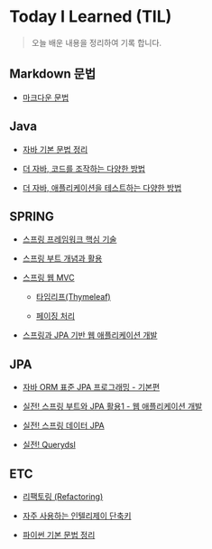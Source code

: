 # Today I Learned (TIL)

> 오늘 배운 내용을 정리하여 기록 합니다.

## Markdown 문법

* [마크다운 문법](https://github.com/kevinntech/TIL/tree/main/markdown-syntax "마크다운 문법")

## Java

* [자바 기본 문법 정리](https://github.com/kevinntech/TIL/tree/main/java/java-basic "자바 기본 문법 정리")

* [더 자바, 코드를 조작하는 다양한 방법](https://github.com/kevinntech/TIL/tree/main/java/the-java-code "더 자바, 코드를 조작하는 다양한 방법")

* [더 자바, 애플리케이션을 테스트하는 다양한 방법](https://github.com/kevinntech/TIL/tree/main/java/the-java-test "더 자바, 애플리케이션을 테스트하는 다양한 방법")

## SPRING

* [스프링 프레임워크 핵심 기술](https://github.com/kevinntech/TIL/tree/main/spring/spring-core "스프링 프레임워크 핵심 기술")

* [스프링 부트 개념과 활용](https://github.com/kevinntech/TIL/tree/main/spring/spring-boot "스프링 부트 개념과 활용")

* [스프링 웹 MVC](https://github.com/kevinntech/TIL/tree/main/spring/spring-mvc "스프링 웹 MVC")

  * [타임리프(Thymeleaf)](https://github.com/kevinntech/TIL/blob/main/thymeleaf/README.md "타임리프(Thymeleaf)")

  * [페이징 처리](https://github.com/kevinntech/TIL/blob/main/spring/spring-mvc/PAGING.md "페이징 처리")

* [스프링과 JPA 기반 웹 애플리케이션 개발](https://github.com/kevinntech/TIL/tree/main/spring/spring-jpa-webapp "스프링과 JPA 기반 웹 애플리케이션 개발")

## JPA

* [자바 ORM 표준 JPA 프로그래밍 - 기본편](https://github.com/kevinntech/TIL/tree/main/jpa/jpa-basic "자바 ORM 표준 JPA 프로그래밍 - 기본편")

* [실전! 스프링 부트와 JPA 활용1 - 웹 애플리케이션 개발](https://github.com/kevinntech/TIL/tree/main/jpa/jpa-use1 "실전! 스프링 부트와 JPA 활용1")

* [실전! 스프링 데이터 JPA](https://github.com/kevinntech/TIL/tree/main/jpa/spring-data-jpa "실전! 스프링 데이터 JPA")

* [실전! Querydsl](https://github.com/kevinntech/TIL/tree/main/jpa/querydsl "실전! Querydsl")

## ETC

* [리팩토링 (Refactoring)](https://github.com/kevinntech/TIL/tree/main/refactoring "리팩토링 (Refactoring)")

* [자주 사용하는 인텔리제이 단축키](https://github.com/kevinntech/TIL/tree/main/intellij "자주 사용하는 인텔리제이 단축키")

* [파이썬 기본 문법 정리](https://github.com/kevinntech/TIL/tree/main/python-summary "파이썬 기본 문법 정리")
